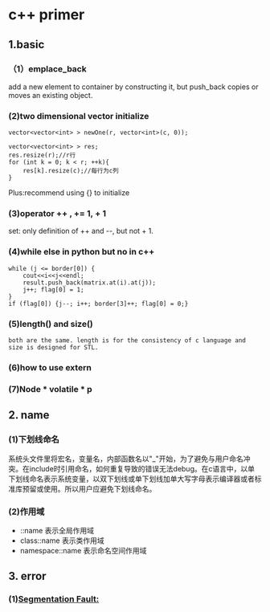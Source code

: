 # c++ primer

## 1.basic

### （1）emplace_back

add a new element to container by constructing it, but push_back copies or moves an existing object.

### (2)two dimensional vector initialize

    vector<vector<int> > newOne(r, vector<int>(c, 0));

    vector<vector<int> > res;
    res.resize(r);//r行
    for (int k = 0; k < r; ++k){
        res[k].resize(c);//每行为c列
    }

Plus:recommend using {} to initialize

### (3)operator ++ , += 1, + 1

set: only definition of ++ and --, but not + 1.

### (4)while else in python but no in c++

    while (j <= border[0]) {
        cout<<i<<j<<endl;
        result.push_back(matrix.at(i).at(j));
        j++; flag[0] = 1;
    }
    if (flag[0]) {j--; i++; border[3]++; flag[0] = 0;}

### (5)length() and size()

    both are the same. length is for the consistency of c language and size is designed for STL.

### (6)how to use extern

### (7)Node \* volatile \* p

## 2. name

### (1)下划线命名

系统头文件里将宏名，变量名，内部函数名以"_"开始，为了避免与用户命名冲突。在include时引用命名，如何重复导致的错误无法debug。在c语言中，以单下划线命名表示系统变量，以双下划线或单下划线加单大写字母表示编译器或者标准库预留或使用。所以用户应避免下划线命名。

### (2)作用域

+ ::name 表示全局作用域
+ class::name 表示类作用域
+ namespace::name 表示命名空间作用域

## 3. error

### (1)[Segmentation Fault: ](http://silencewt.github.io/2015/05/11/Segmentation-Fault%E9%94%99%E8%AF%AF%E5%8E%9F%E5%9B%A0%E6%80%BB%E7%BB%93/)